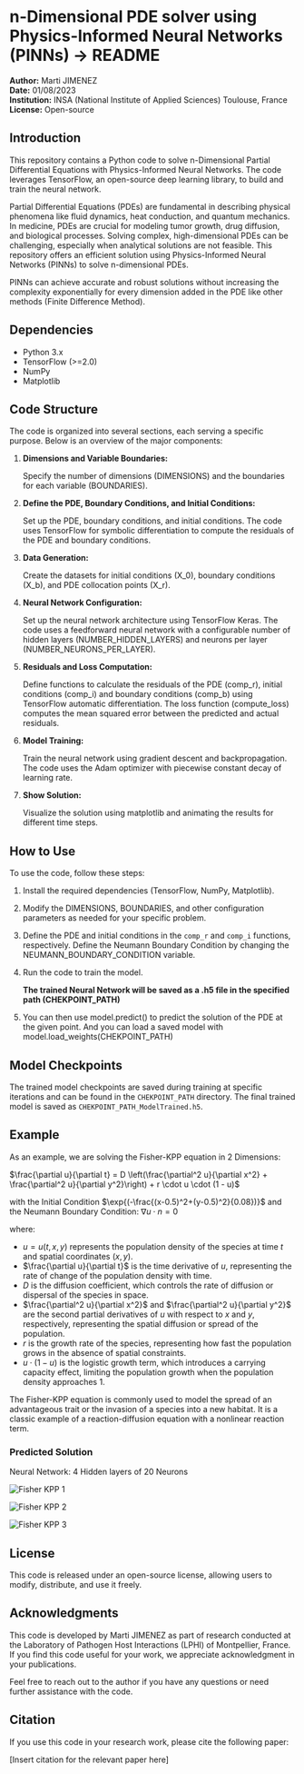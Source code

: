 # n-Dimensional PDE solver using Physics-Informed Neural Networks (PINNs) -> README

**Author:** Marti JIMENEZ  
**Date:** 01/08/2023  
**Institution:** INSA (National Institute of Applied Sciences) Toulouse, France  
**License:** Open-source  

## Introduction

This repository contains a Python code to solve n-Dimensional Partial Differential Equations with Physics-Informed Neural Networks. The code leverages TensorFlow, an open-source deep learning library, to build and train the neural network. 

Partial Differential Equations (PDEs) are fundamental in describing physical phenomena like fluid dynamics, heat conduction, and quantum mechanics. In medicine, PDEs are crucial for modeling tumor growth, drug diffusion, and biological processes. Solving complex, high-dimensional PDEs can be challenging, especially when analytical solutions are not feasible. This repository offers an efficient solution using Physics-Informed Neural Networks (PINNs) to solve n-dimensional PDEs.

PINNs can achieve accurate and robust solutions without increasing the complexity exponentially for every dimension added in the PDE like other methods (Finite Difference Method).


## Dependencies

- Python 3.x
- TensorFlow (>=2.0)
- NumPy
- Matplotlib

## Code Structure

The code is organized into several sections, each serving a specific purpose. Below is an overview of the major components:

1. **Dimensions and Variable Boundaries:**

   Specify the number of dimensions (DIMENSIONS) and the boundaries for each variable (BOUNDARIES).
   
2. **Define the PDE, Boundary Conditions, and Initial Conditions:** 

   Set up the PDE, boundary conditions, and initial conditions. The code uses TensorFlow for symbolic differentiation to compute the residuals of the PDE and boundary conditions.

3. **Data Generation:**

   Create the datasets for initial conditions (X_0), boundary conditions (X_b), and PDE collocation points (X_r).

4. **Neural Network Configuration:**

   Set up the neural network architecture using TensorFlow Keras. The code uses a feedforward neural network with a configurable number of hidden layers (NUMBER_HIDDEN_LAYERS) and neurons per layer (NUMBER_NEURONS_PER_LAYER). 

5. **Residuals and Loss Computation:**

   Define functions to calculate the residuals of the PDE (comp_r), initial conditions (comp_i) and boundary conditions (comp_b) using TensorFlow automatic differentiation. The loss function (compute_loss) computes the mean squared error between the predicted and actual residuals.

6. **Model Training:**

   Train the neural network using gradient descent and backpropagation. The code uses the Adam optimizer with piecewise constant decay of learning rate.

7. **Show Solution:**

   Visualize the solution using matplotlib and animating the results for different time steps.

## How to Use

To use the code, follow these steps:

1. Install the required dependencies (TensorFlow, NumPy, Matplotlib).

2. Modify the DIMENSIONS, BOUNDARIES, and other configuration parameters as needed for your specific problem.

3. Define the PDE and initial conditions in the `comp_r` and `comp_i` functions, respectively. Define the Neumann Boundary Condition by changing the NEUMANN_BOUNDARY_CONDITION variable.

4. Run the code to train the model.

    
   **The trained Neural Network will be saved as a .h5 file in the specified path (CHEKPOINT_PATH)**

5. You can then use model.predict() to predict the solution of the PDE at the given point. And you can load a saved model with model.load_weights(CHEKPOINT_PATH)

## Model Checkpoints

The trained model checkpoints are saved during training at specific iterations and can be found in the `CHEKPOINT_PATH` directory. The final trained model is saved as `CHEKPOINT_PATH_ModelTrained.h5`.


## Example

As an example, we are solving the Fisher-KPP equation in 2 Dimensions:

$\frac{\partial u}{\partial t} = D \left(\frac{\partial^2 u}{\partial x^2} + \frac{\partial^2 u}{\partial y^2}\right) + r \cdot u \cdot (1 - u)$

with the Initial Condition $\exp{(-\frac{(x-0.5)^2+(y-0.5)^2}{0.08})}$ and the Neumann Boundary Condition: $\nabla u \cdot n = 0$

where:
- $u = u(t, x, y)$ represents the population density of the species at time $t$ and spatial coordinates $(x, y)$.
- $\frac{\partial u}{\partial t}$ is the time derivative of $u$, representing the rate of change of the population density with time.
- $D$ is the diffusion coefficient, which controls the rate of diffusion or dispersal of the species in space.
- $\frac{\partial^2 u}{\partial x^2}$ and $\frac{\partial^2 u}{\partial y^2}$ are the second partial derivatives of $u$ with respect to $x$ and $y$, respectively, representing the spatial diffusion or spread of the population.
- $r$ is the growth rate of the species, representing how fast the population grows in the absence of spatial constraints.
- $u \cdot (1 - u)$ is the logistic growth term, which introduces a carrying capacity effect, limiting the population growth when the population density approaches 1.

The Fisher-KPP equation is commonly used to model the spread of an advantageous trait or the invasion of a species into a new habitat. It is a classic example of a reaction-diffusion equation with a nonlinear reaction term.

### Predicted Solution
Neural Network: 4 Hidden layers of 20 Neurons

![Fisher KPP 1](./FisherKpp1.png)

![Fisher KPP 2](./FisherKpp2.png)

![Fisher KPP 3](./FisherKpp3.png)


## License

This code is released under an open-source license, allowing users to modify, distribute, and use it freely.

## Acknowledgments

This code is developed by Marti JIMENEZ as part of research conducted at the Laboratory of Pathogen Host Interactions (LPHI) of Montpellier, France. If you find this code useful for your work, we appreciate acknowledgment in your publications.

Feel free to reach out to the author if you have any questions or need further assistance with the code.

## Citation

If you use this code in your research work, please cite the following paper:

[Insert citation for the relevant paper here]
